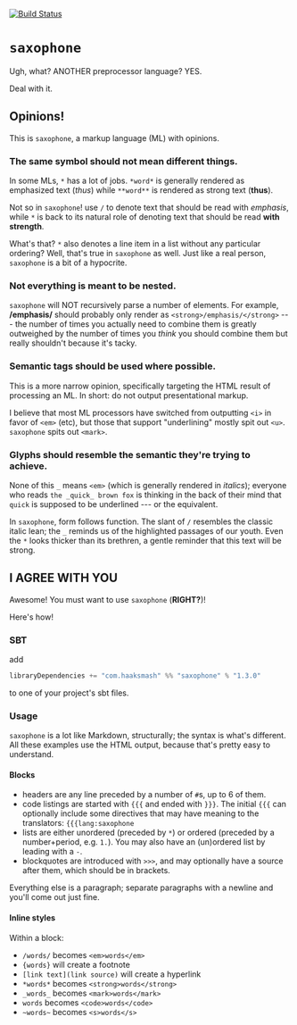 [![Build Status](https://travis-ci.org/haaksmash/saxophone.svg?branch=master)](https://travis-ci.org/haaksmash/saxophone)

# `saxophone`
Ugh, what? ANOTHER preprocessor language? YES.

Deal with it.

## Opinions!
This is `saxophone`, a markup language (ML) with opinions.

### The same symbol should not mean different things.
In some MLs, `*` has a lot of jobs. `*word*` is generally rendered as emphasized text (*thus*) while `**word**` is rendered as strong text (**thus**).

Not so in `saxophone`! use `/` to denote text that should be read with *emphasis*, while `*` is back to its natural role of denoting text that should be read **with strength**.

What's that? `*` also denotes a line item in a list without any particular ordering? Well, that's true in `saxophone` as well. Just like a real person, `saxophone` is a bit of a hypocrite.

### Not everything is meant to be nested.
`saxophone` will NOT recursively parse a number of elements. For example, **/emphasis/**  should probably only render as `<strong>/emphasis/</strong>` --- the number of times you actually need to combine them is greatly outweighed by the number of times you *think* you should combine them but really shouldn't because it's tacky.

### Semantic tags should be used where possible.
This is a more narrow opinion, specifically targeting the HTML result of processing an ML. In short: do not output presentational markup.

I believe that most ML processors have switched from outputting `<i>` in favor of `<em>` (etc), but those that support "underlining" mostly spit out `<u>`. `saxophone` spits out `<mark>`.

### Glyphs should resemble the semantic they're trying to achieve.
None of this `_` means `<em>` (which is generally rendered in *italics*); everyone who reads `the _quick_ brown fox` is thinking in the back of their mind that `quick` is supposed to be underlined --- or the equivalent.

In `saxophone`, form follows function. The slant of `/` resembles the classic italic lean; the `_` reminds us of the highlighted passages of our youth. Even the `*` looks thicker than its brethren, a gentle reminder that this text will be strong.

## I AGREE WITH YOU
Awesome! You must want to use `saxophone` (**RIGHT?**)!

Here's how!

### SBT
add

```scala
libraryDependencies += "com.haaksmash" %% "saxophone" % "1.3.0"
```
to one of your project's sbt files.

### Usage
`saxophone` is a lot like Markdown, structurally; the syntax is what's different. All these examples use the HTML output, because that's pretty easy to understand.

#### Blocks
* headers are any line preceded by a number of `#`s, up to 6 of them.
* code listings are started with `{{{` and ended with `}}}`. The initial `{{{` can optionally include some directives that may have meaning to the translators: `{{{lang:saxophone`
* lists are either unordered (preceded by `*`) or ordered (preceded by a number+period, e.g. `1.`). You may also have an (un)ordered list by leading with a `-`.
* blockquotes are introduced with `>>>`, and may optionally have a source after them, which should be in brackets.

Everything else is a paragraph; separate paragraphs with a newline and you'll come out just fine.

#### Inline styles
Within a block:

* `/words/` becomes `<em>words</em>`
* `{words}` will create a footnote
* `[link text](link source)` will create a hyperlink
* `*words*` becomes `<strong>words</strong>`
* `_words_` becomes `<mark>words</mark>`
* ``words`` becomes `<code>words</code>`
* `~words~` becomes `<s>words</s>`

